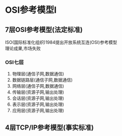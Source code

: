 # OSI参考模型I

## 7层OSI参考模型(法定标准)

ISO(国际标准化组织)1984提出开放系统互连(OSI)参考模型  
理论成果,市场失败  

### OSI七层

1. 物理层(通信子网,数据通信)
2. 数据链路层(通信子网,数据通信)
3. 网络层(通信子网,数据通信)
4. 传输层(资源子网,输出处理)
5. 会话层(资源子网,输出处理)
6. 表示层(资源子网,输出处理)
7. 应用层(资源子网,输出处理)

## 4层TCP/IP参考模型(事实标准)
